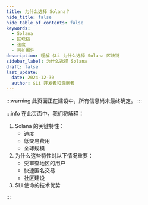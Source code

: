 ```yaml
---
title: 为什么选择 Solana？
hide_title: false
hide_table_of_contents: false
keywords:
  - Solana
  - 区块链
  - 速度
  - 可扩展性
description: 理解 $Li 为什么选择 Solana 区块链
sidebar_label: 为什么选择 Solana
draft: false
last_update:
  date: 2024-12-30
  author: $Li 开发者和贡献者
---
```


:::warning
此页面正在建设中，所有信息尚未最终确定。
:::

:::info
在此页面中，我们将解释：

1. Solana 的关键特性：
   - 速度
   - 低交易费用
   - 全球规模
2. 为什么这些特性对以下情况重要：
   - 受审查地区的用户
   - 快速匿名交易
   - 社区建设
3. $Li 使命的技术优势

:::
